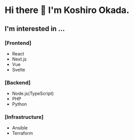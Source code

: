 # Hi there 👋 I'm Koshiro Okada.

## I'm interested in ...


### [Frontend]

- React
- Next.js
- Vue
- Svelte

### [Backend]

- Node.js(TypeScript)
- PHP
- Python

### [Infrastructure]

- Ansible
- Terraform

<!--
**koshiro-okada/koshiro-okada** is a ✨ _special_ ✨ repository because its `README.md` (this file) appears on your GitHub profile.

Here are some ideas to get you started:

- 🔭 I’m currently working on ...
- 🌱 I’m currently learning ...
- 👯 I’m looking to collaborate on ...
- 🤔 I’m looking for help with ...
- 💬 Ask me about ...
- 📫 How to reach me: ...
- 😄 Pronouns: ...
- ⚡ Fun fact: ...
-->
